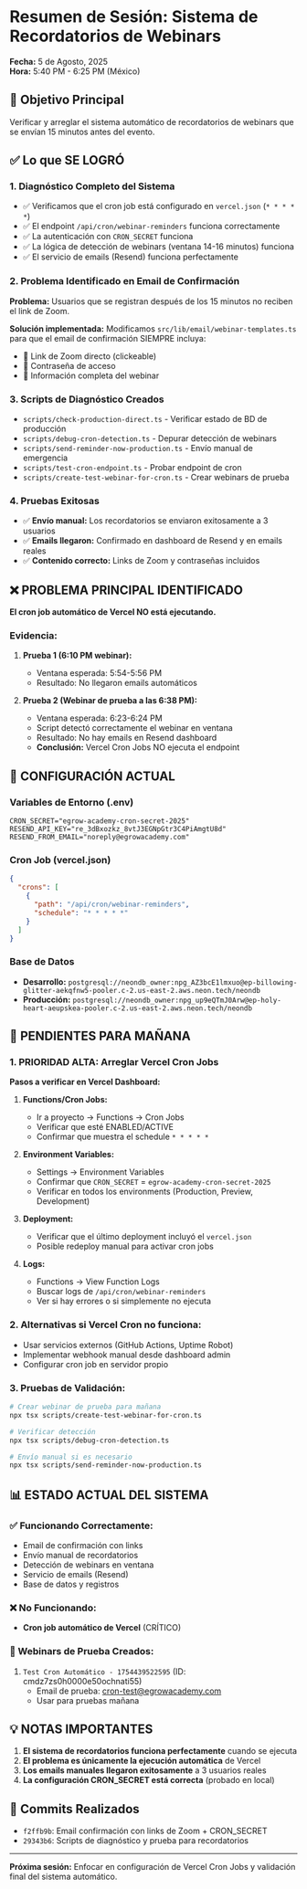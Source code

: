 # Resumen de Sesión: Sistema de Recordatorios de Webinars
**Fecha:** 5 de Agosto, 2025  
**Hora:** 5:40 PM - 6:25 PM (México)

## 🎯 Objetivo Principal
Verificar y arreglar el sistema automático de recordatorios de webinars que se envían 15 minutos antes del evento.

## ✅ Lo que SE LOGRÓ

### 1. **Diagnóstico Completo del Sistema**
- ✅ Verificamos que el cron job está configurado en `vercel.json` (`* * * * *`)
- ✅ El endpoint `/api/cron/webinar-reminders` funciona correctamente
- ✅ La autenticación con `CRON_SECRET` funciona
- ✅ La lógica de detección de webinars (ventana 14-16 minutos) funciona
- ✅ El servicio de emails (Resend) funciona perfectamente

### 2. **Problema Identificado en Email de Confirmación**
**Problema:** Usuarios que se registran después de los 15 minutos no reciben el link de Zoom.

**Solución implementada:** Modificamos `src/lib/email/webinar-templates.ts` para que el email de confirmación SIEMPRE incluya:
- 🔗 Link de Zoom directo (clickeable)
- 🔑 Contraseña de acceso
- 📅 Información completa del webinar

### 3. **Scripts de Diagnóstico Creados**
- `scripts/check-production-direct.ts` - Verificar estado de BD de producción
- `scripts/debug-cron-detection.ts` - Depurar detección de webinars
- `scripts/send-reminder-now-production.ts` - Envío manual de emergencia
- `scripts/test-cron-endpoint.ts` - Probar endpoint de cron
- `scripts/create-test-webinar-for-cron.ts` - Crear webinars de prueba

### 4. **Pruebas Exitosas**
- ✅ **Envío manual:** Los recordatorios se enviaron exitosamente a 3 usuarios
- ✅ **Emails llegaron:** Confirmado en dashboard de Resend y en emails reales
- ✅ **Contenido correcto:** Links de Zoom y contraseñas incluidos

## ❌ PROBLEMA PRINCIPAL IDENTIFICADO
**El cron job automático de Vercel NO está ejecutando.**

### Evidencia:
1. **Prueba 1 (6:10 PM webinar):**
   - Ventana esperada: 5:54-5:56 PM
   - Resultado: No llegaron emails automáticos

2. **Prueba 2 (Webinar de prueba a las 6:38 PM):**
   - Ventana esperada: 6:23-6:24 PM  
   - Script detectó correctamente el webinar en ventana
   - Resultado: No hay emails en Resend dashboard
   - **Conclusión:** Vercel Cron Jobs NO ejecuta el endpoint

## 🔧 CONFIGURACIÓN ACTUAL

### Variables de Entorno (.env)
```
CRON_SECRET="egrow-academy-cron-secret-2025"
RESEND_API_KEY="re_3dBxozkz_8vtJ3EGNpGtr3C4PiAmgtU8d"
RESEND_FROM_EMAIL="noreply@egrowacademy.com"
```

### Cron Job (vercel.json)
```json
{
  "crons": [
    {
      "path": "/api/cron/webinar-reminders",
      "schedule": "* * * * *"
    }
  ]
}
```

### Base de Datos
- **Desarrollo:** `postgresql://neondb_owner:npg_AZ3bcE1lmxuo@ep-billowing-glitter-aekqfnw5-pooler.c-2.us-east-2.aws.neon.tech/neondb`
- **Producción:** `postgresql://neondb_owner:npg_up9eQTmJ0Arw@ep-holy-heart-aeupskea-pooler.c-2.us-east-2.aws.neon.tech/neondb`

## 🚨 PENDIENTES PARA MAÑANA

### 1. **PRIORIDAD ALTA: Arreglar Vercel Cron Jobs**
**Pasos a verificar en Vercel Dashboard:**

1. **Functions/Cron Jobs:**
   - Ir a proyecto → Functions → Cron Jobs
   - Verificar que esté ENABLED/ACTIVE
   - Confirmar que muestra el schedule `* * * * *`

2. **Environment Variables:**
   - Settings → Environment Variables
   - Confirmar que `CRON_SECRET` = `egrow-academy-cron-secret-2025`
   - Verificar en todos los environments (Production, Preview, Development)

3. **Deployment:**
   - Verificar que el último deployment incluyó el `vercel.json`
   - Posible redeploy manual para activar cron jobs

4. **Logs:**
   - Functions → View Function Logs
   - Buscar logs de `/api/cron/webinar-reminders`
   - Ver si hay errores o si simplemente no ejecuta

### 2. **Alternativas si Vercel Cron no funciona:**
- Usar servicios externos (GitHub Actions, Uptime Robot)
- Implementar webhook manual desde dashboard admin
- Configurar cron job en servidor propio

### 3. **Pruebas de Validación:**
```bash
# Crear webinar de prueba para mañana
npx tsx scripts/create-test-webinar-for-cron.ts

# Verificar detección
npx tsx scripts/debug-cron-detection.ts

# Envío manual si es necesario
npx tsx scripts/send-reminder-now-production.ts
```

## 📊 ESTADO ACTUAL DEL SISTEMA

### ✅ Funcionando Correctamente:
- Email de confirmación con links
- Envío manual de recordatorios
- Detección de webinars en ventana
- Servicio de emails (Resend)
- Base de datos y registros

### ❌ No Funcionando:
- **Cron job automático de Vercel** (CRÍTICO)

### 🧪 Webinars de Prueba Creados:
1. `Test Cron Automático - 1754439522595` (ID: cmdz7zs0h0000e50ochnati55)
   - Email de prueba: cron-test@egrowacademy.com
   - Usar para pruebas mañana

## 💡 NOTAS IMPORTANTES

1. **El sistema de recordatorios funciona perfectamente** cuando se ejecuta
2. **El problema es únicamente la ejecución automática** de Vercel
3. **Los emails manuales llegaron exitosamente** a 3 usuarios reales
4. **La configuración CRON_SECRET está correcta** (probado en local)

## 📝 Commits Realizados
- `f2ffb9b`: Email confirmación con links de Zoom + CRON_SECRET
- `29343b6`: Scripts de diagnóstico y prueba para recordatorios

---
**Próxima sesión:** Enfocar en configuración de Vercel Cron Jobs y validación final del sistema automático.